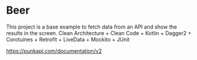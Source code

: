 # Beer
This project is a base example to fetch data from an API and show the results in the screen. Clean Architecture + Clean Code + Kotlin + Dagger2 + Corotuines + Retrofit + LiveData + Mockito + JUnit

https://punkapi.com/documentation/v2

